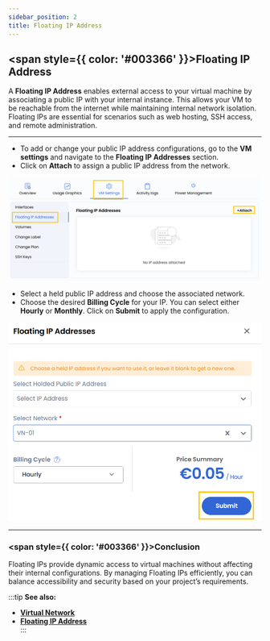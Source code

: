 ```yaml
---
sidebar_position: 2
title: Floating IP Address
---
```


## <span style={{ color: '#003366' }}>Floating IP Address</span>

A **Floating IP Address** enables external access to your virtual machine by associating a public IP with your internal instance. This allows your VM to be reachable from the internet while maintaining internal network isolation. Floating IPs are essential for scenarios such as web hosting, SSH access, and remote administration.

----------

- To add or change your public IP address configurations, go to the **VM settings** and navigate to the **Floating IP Addresses** section.
- Click on **Attach** to assign a public IP address from the network.

![Attach Floating IP](../images/vmset-openstack-3.png)

- Select a held public IP address and choose the associated network.
- Choose the desired **Billing Cycle** for your IP. You can select either **Hourly** or **Monthly**. Click on **Submit** to apply the configuration.

![Submit Floating IP](../images/vmset-openstack-6.png)

----------

### <span style={{ color: '#003366' }}>Conclusion</span>

Floating IPs provide dynamic access to virtual machines without affecting their internal configurations. By managing Floating IPs efficiently, you can balance accessibility and security based on your project’s requirements.

:::tip
**See also:**  
- **[Virtual Network](../../../Networks/Guides%20For%20OpenStack/Virtual%20Networks.md)**  
- **[Floating IP Address](../../../Networks/Guides%20For%20OpenStack/Floating%20IP%20Addresses.md)**  
:::

